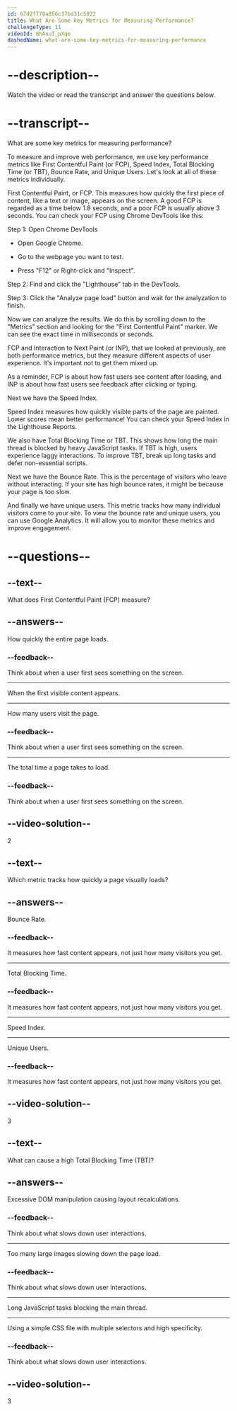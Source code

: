```yaml
---
id: 67d2f778a856c37bd31c5022
title: What Are Some Key Metrics for Measuring Performance?
challengeType: 11
videoId: 8hAnuI_pXqo
dashedName: what-are-some-key-metrics-for-measuring-performance
---
```


# --description--

Watch the video or read the transcript and answer the questions below.

# --transcript--

What are some key metrics for measuring performance?

To measure and improve web performance, we use key performance metrics like First Contentful Paint (or FCP), Speed Index, Total Blocking Time (or TBT), Bounce Rate, and Unique Users. Let's look at all of these metrics individually.

First Contentful Paint, or FCP. This measures how quickly the first piece of content, like a text or image, appears on the screen. A good FCP is regarded as a time below 1.8 seconds, and a poor FCP is usually above 3 seconds. You can check your FCP using Chrome DevTools like this:

Step 1: Open Chrome DevTools

- Open Google Chrome.

- Go to the webpage you want to test.

- Press "F12" or Right-click and "Inspect".

Step 2: Find and click the "Lighthouse" tab in the DevTools.

Step 3: Click the "Analyze page load" button and wait for the analyzation to finish.

Now we can analyze the results. We do this by scrolling down to the "Metrics" section and looking for the "First Contentful Paint" marker. We can see the exact time in milliseconds or seconds.

FCP and Interaction to Next Paint (or INP), that we looked at previously, are both performance metrics, but they measure different aspects of user experience. It's important not to get them mixed up.

As a reminder, FCP is about how fast users see content after loading, and INP is about how fast users see feedback after clicking or typing.

Next we have the Speed Index.

Speed Index measures how quickly visible parts of the page are painted. Lower scores mean better performance! You can check your Speed Index in the Lighthouse Reports.

We also have Total Blocking Time or TBT. This shows how long the main thread is blocked by heavy JavaScript tasks. If TBT is high, users experience laggy interactions. To improve TBT, break up long tasks and defer non-essential scripts.

Next we have the Bounce Rate. This is the percentage of visitors who leave without interacting. If your site has high bounce rates, it might be because your page is too slow.

And finally we have unique users. This metric tracks how many individual visitors come to your site. To view the bounce rate and unique users, you can use Google Analytics. It will allow you to monitor these metrics and improve engagement.

# --questions--

## --text--

What does First Contentful Paint (FCP) measure?

## --answers--

How quickly the entire page loads.

### --feedback--

Think about when a user first sees something on the screen.

---

When the first visible content appears.

---

How many users visit the page.

### --feedback--

Think about when a user first sees something on the screen.

---

The total time a page takes to load.

### --feedback--

Think about when a user first sees something on the screen.

## --video-solution--

2

## --text--

Which metric tracks how quickly a page visually loads?

## --answers--

Bounce Rate.

### --feedback--

It measures how fast content appears, not just how many visitors you get.

---

Total Blocking Time.

### --feedback--

It measures how fast content appears, not just how many visitors you get.

---

Speed Index.

---

Unique Users.

### --feedback--

It measures how fast content appears, not just how many visitors you get.

## --video-solution--

3

## --text--

What can cause a high Total Blocking Time (TBT)?

## --answers--

Excessive DOM manipulation causing layout recalculations.

### --feedback--

Think about what slows down user interactions.

---

Too many large images slowing down the page load.

### --feedback--

Think about what slows down user interactions.

---

Long JavaScript tasks blocking the main thread.

---

Using a simple CSS file with multiple selectors and high specificity.

### --feedback--

Think about what slows down user interactions.

## --video-solution--

3
